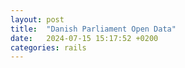 ```yaml
---
layout: post
title:  "Danish Parliament Open Data"
date:   2024-07-15 15:17:52 +0200
categories: rails
---
```


